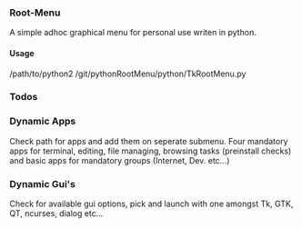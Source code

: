 ### Root-Menu
A simple adhoc graphical menu for personal use writen in python.

#### Usage
/path/to/python2 /git/pythonRootMenu/python/TkRootMenu.py

### Todos
### Dynamic Apps
Check path for apps and add them on seperate submenu.
Four mandatory apps for terminal, editing, file managing, browsing tasks (preinstall checks) and basic apps for mandatory groups (Internet, Dev. etc...)

### Dynamic Gui's
Check for available gui options, pick and launch with one amongst Tk, GTK, QT, ncurses, dialog etc...

